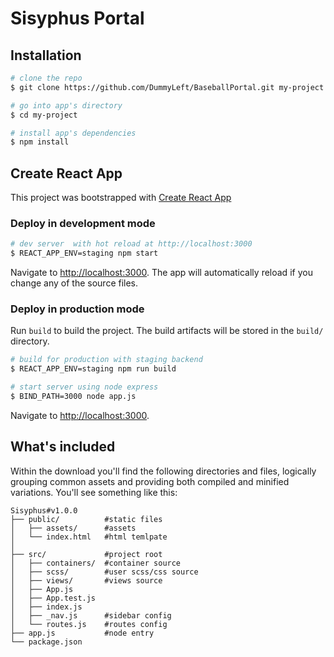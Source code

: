# Sisyphus Portal

## Installation

``` bash
# clone the repo
$ git clone https://github.com/DummyLeft/BaseballPortal.git my-project

# go into app's directory
$ cd my-project

# install app's dependencies
$ npm install
```

## Create React App
This project was bootstrapped with [Create React App](https://github.com/facebook/create-react-app)

### Deploy in development mode

``` bash
# dev server  with hot reload at http://localhost:3000
$ REACT_APP_ENV=staging npm start
```

Navigate to [http://localhost:3000](http://localhost:3000). The app will automatically reload if you change any of the source files.

### Deploy in production mode

Run `build` to build the project. The build artifacts will be stored in the `build/` directory.

```bash
# build for production with staging backend
$ REACT_APP_ENV=staging npm run build

# start server using node express
$ BIND_PATH=3000 node app.js
```

Navigate to [http://localhost:3000](http://localhost:3000).

## What's included

Within the download you'll find the following directories and files, logically grouping common assets and providing both compiled and minified variations. You'll see something like this:

```
Sisyphus#v1.0.0
├── public/          #static files
│   ├── assets/      #assets
│   └── index.html   #html temlpate
│
├── src/             #project root
│   ├── containers/  #container source
│   ├── scss/        #user scss/css source
│   ├── views/       #views source
│   ├── App.js
│   ├── App.test.js
│   ├── index.js
│   ├── _nav.js      #sidebar config
│   └── routes.js    #routes config
├── app.js           #node entry
└── package.json
```

